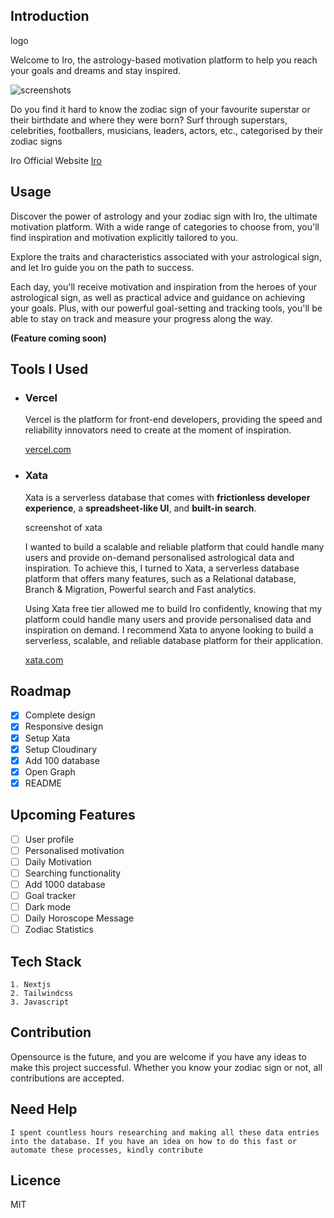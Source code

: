 ## Introduction

logo

Welcome to Iro, the astrology-based motivation platform to help you reach your goals and dreams and stay inspired.

![screenshots](https://res.cloudinary.com/dyt4jkv6w/image/upload/v1673191863/Iro-Mockup_tkvbam.webp)

Do you find it hard to know the zodiac sign of your favourite superstar or their birthdate and where they were born? Surf through superstars, celebrities, footballers, musicians, leaders, actors, etc., categorised by their zodiac signs

Iro Official Website [Iro](https://iro-ecru.vercel.app/)

## Usage

Discover the power of astrology and your zodiac sign with Iro, the ultimate motivation platform. With a wide range of categories to choose from, you'll find inspiration and motivation explicitly tailored to you.

Explore the traits and characteristics associated with your astrological sign, and let Iro guide you on the path to success.

Each day, you'll receive motivation and inspiration from the heroes of your astrological sign, as well as practical advice and guidance on achieving your goals. Plus, with our powerful goal-setting and tracking tools, you'll be able to stay on track and measure your progress along the way.

**(Feature coming soon)**

## Tools I Used

- ### Vercel

  Vercel is the platform for front-end developers, providing the speed and reliability innovators need to create at the moment of inspiration.

  [vercel.com](https://vercel.com/)

- ### Xata

  Xata is a serverless database that comes with **frictionless developer experience**, a **spreadsheet-like UI**, and **built-in search**.

  screenshot of xata

  I wanted to build a scalable and reliable platform that could handle many users and provide on-demand personalised astrological data and inspiration. To achieve this, I turned to Xata, a serverless database platform that offers many features, such as a Relational database, Branch & Migration, Powerful search and Fast analytics.

  Using Xata free tier allowed me to build Iro confidently, knowing that my platform could handle many users and provide personalised data and inspiration on demand. I recommend Xata to anyone looking to build a serverless, scalable, and reliable database platform for their application.

  [xata.com](https://xata.io/docs/intro/getting-started)

## Roadmap

- [x] Complete design
- [x] Responsive design
- [x] Setup Xata
- [x] Setup Cloudinary
- [x] Add 100 database
- [x] Open Graph
- [x] README

## Upcoming Features

- [ ] User profile
- [ ] Personalised motivation
- [ ] Daily Motivation
- [ ] Searching functionality
- [ ] Add 1000 database
- [ ] Goal tracker
- [ ] Dark mode
- [ ] Daily Horoscope Message
- [ ] Zodiac Statistics

## Tech Stack

    1. Nextjs
    2. Tailwindcss
    3. Javascript

## Contribution

Opensource is the future, and you are welcome if you have any ideas to make this project successful. Whether you know your zodiac sign or not, all contributions are accepted.

## Need Help

    I spent countless hours researching and making all these data entries into the database. If you have an idea on how to do this fast or automate these processes, kindly contribute

## Licence

MIT
